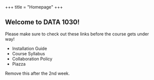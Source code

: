 +++
title = "Homepage"
+++

## Welcome to DATA 1030!

Please make sure to check out these links before the course gets under way!

* Installation Guide
* Course Syllabus
* Collaboration Policy
* Piazza

Remove this after the 2nd week.